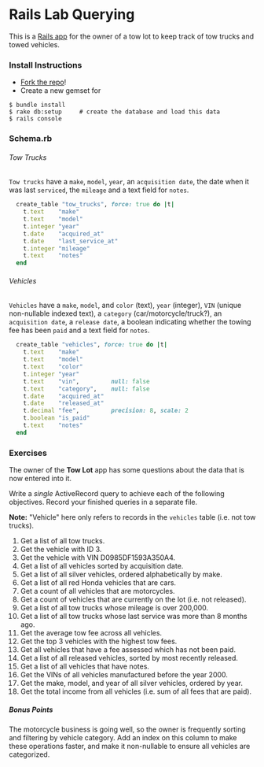 # Rails Lab Querying

This is a [Rails app](https://github.com/WDI-HK-7/rails_lab_querying) for the owner of a tow lot to keep track of tow trucks and towed vehicles.

### Install Instructions

- [Fork the repo](https://github.com/WDI-HK-7/rails_lab_querying)!
- Create a new gemset for


```
$ bundle install
$ rake db:setup     # create the database and load this data
$ rails console
```

### Schema.rb

###### Tow Trucks

`Tow trucks` have a `make`, `model`, `year`, an `acquisition date`, the date when it was last `serviced`, the `mileage` and a text field for `notes`.

```ruby
  create_table "tow_trucks", force: true do |t|
    t.text    "make"
    t.text    "model"
    t.integer "year"
    t.date    "acquired_at"
    t.date    "last_service_at"
    t.integer "mileage"
    t.text    "notes"
  end
```

###### Vehicles

`Vehicles` have a `make`, `model`, and `color` (text), `year` (integer), `VIN` (unique non-nullable indexed text), a `category` (car/motorcycle/truck?), an `acquisition date`, a `release date`, a boolean indicating whether the towing fee has been `paid` and a text field for `notes`.

```ruby
  create_table "vehicles", force: true do |t|
    t.text    "make"
    t.text    "model"
    t.text    "color"
    t.integer "year"
    t.text    "vin",         null: false
    t.text    "category",    null: false
    t.date    "acquired_at"
    t.date    "released_at"
    t.decimal "fee",         precision: 8, scale: 2
    t.boolean "is_paid"
    t.text    "notes"
  end
```

### Exercises

The owner of the **Tow Lot** app has some questions about the data that is now entered into it.

Write a *single* ActiveRecord query to achieve each of the following objectives. Record your finished queries in a separate file.

**Note:** "Vehicle" here only refers to records in the `vehicles` table (i.e. not tow trucks).

1. Get a list of all tow trucks.
2. Get the vehicle with ID 3.
3. Get the vehicle with VIN D0985DF1593A350A4.
4. Get a list of all vehicles sorted by acquisition date.
5. Get a list of all silver vehicles, ordered alphabetically by make.
6. Get a list of all red Honda vehicles that are cars.
7. Get a count of all vehicles that are motorcycles.
8. Get a count of vehicles that are currently on the lot (i.e. not released).
9. Get a list of all tow trucks whose mileage is over 200,000.
10. Get a list of all tow trucks whose last service was more than 8 months ago.
11. Get the average tow fee across all vehicles.
12. Get the top 3 vehicles with the highest tow fees.
13. Get all vehicles that have a fee assessed which has not been paid.
14. Get a list of all released vehicles, sorted by most recently released.
15. Get a list of all vehicles that have notes.
16. Get the VINs of all vehicles manufactured before the year 2000.
17. Get the make, model, and year of all silver vehicles, ordered by year.
18. Get the total income from all vehicles (i.e. sum of all fees that are paid).

##### Bonus Points

The motorcycle business is going well, so the owner is frequently sorting and filtering by vehicle category. Add an index on this column to make these operations faster, and make it non-nullable to ensure all vehicles are categorized.
